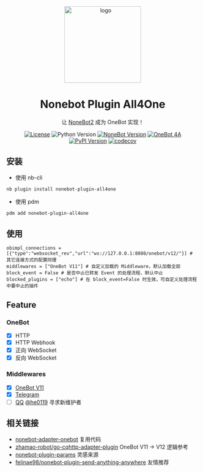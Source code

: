 <div align="center">
    <img width="200" src="https://raw.githubusercontent.com/nonepkg/nonebot-plugin-all4one/master/docs/logo.png" alt="logo"></br>

# Nonebot Plugin All4One

让 [NoneBot2](https://github.com/nonebot/nonebot2) 成为 OneBot 实现！

[![License](https://img.shields.io/github/license/nonepkg/nonebot-plugin-all4one?style=flat-square)](LICENSE)
![Python Version](https://img.shields.io/badge/python-3.8+-blue.svg?style=flat-square)
[![NoneBot Version](https://img.shields.io/badge/nonebot-2.0.0rc2+-red.svg?style=flat-square)](https://v2.nonebot.dev/)
[![OneBot 4A](https://img.shields.io/badge/OneBot-4A-black?style=flat-square)](https://onebot4all.vercel.app/)
[![PyPI Version](https://img.shields.io/pypi/v/nonebot-plugin-all4one.svg?style=flat-square)](https://pypi.python.org/pypi/nonebot-plugin-all4one)
[![codecov](https://codecov.io/gh/nonepkg/plugin-all4one/branch/master/graph/badge.svg?token=BOK429DAHO)](https://codecov.io/gh/nonepkg/plugin-all4one)

</div>

## 安装

- 使用 nb-cli

```sh
nb plugin install nonebot-plugin-all4one
```

- 使用 pdm

```sh
pdm add nonebot-plugin-all4one
```

## 使用

```dotenv
obimpl_connections = [{"type":"websocket_rev","url":"ws://127.0.0.1:8080/onebot/v12/"}] # 其它连接方式的配置同理
middlewares = ["OneBot V11"] # 自定义加载的 Middleware，默认加载全部
block_event = False # 是否中止已转发 Event 的处理流程，默认中止
blocked_plugins = ["echo"] # 在 block_event=False 时生效，可自定义处理流程中要中止的插件
```

## Feature

### OneBot

- [x] HTTP
- [x] HTTP Webhook
- [x] 正向 WebSocket
- [x] 反向 WebSocket

### Middlewares

- [x] [OneBot V11](https://github.com/nonebot/adapter-onebot)
- [x] [Telegram](http://github.com/nonebot/adapter-telegram)
- [ ] [QQ](https://github.com/nonebot/adapter-qq) [@he0119](https://github.com/he0119) 寻求新维护者

## 相关链接

- [nonebot-adapter-onebot](https://github.com/nonebot/adapter-onebot) 复用代码
- [zhamao-robot/go-cqhttp-adapter-plugin](https://github.com/zhamao-robot/go-cqhttp-adapter-plugin) OneBot V11 -> V12 逻辑参考
- [nonebot-plugin-params](https://github.com/iyume/nonebot-plugin-params) 灵感来源
- [felinae98/nonebot-plugin-send-anything-anywhere](https://github.com/felinae98/nonebot-plugin-send-anything-anywhere) 友情推荐
